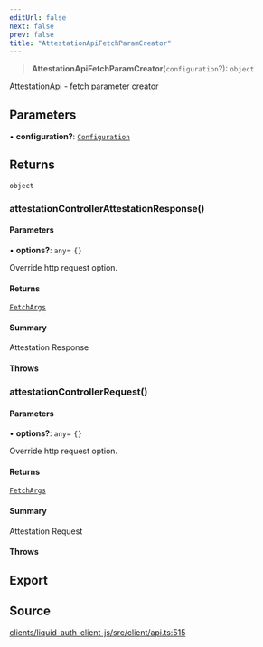 ```yaml
---
editUrl: false
next: false
prev: false
title: "AttestationApiFetchParamCreator"
---
```


> **AttestationApiFetchParamCreator**(`configuration`?): `object`

AttestationApi - fetch parameter creator

## Parameters

• **configuration?**: [`Configuration`](/reference/typescript/auth/client/classes/configuration/)

## Returns

`object`

### attestationControllerAttestationResponse()

#### Parameters

• **options?**: `any`= `{}`

Override http request option.

#### Returns

[`FetchArgs`](/reference/typescript/auth/client/interfaces/fetchargs/)

#### Summary

Attestation Response

#### Throws

### attestationControllerRequest()

#### Parameters

• **options?**: `any`= `{}`

Override http request option.

#### Returns

[`FetchArgs`](/reference/typescript/auth/client/interfaces/fetchargs/)

#### Summary

Attestation Request

#### Throws

## Export

## Source

[clients/liquid-auth-client-js/src/client/api.ts:515](https://github.com/algorandfoundation/liquid-auth/blob/10c59840d062554c79d275cbb41957b40edae1ed/clients/liquid-auth-client-js/src/client/api.ts#L515)
